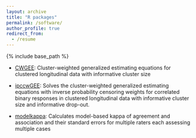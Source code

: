 ```yaml
---
layout: archive
title: "R packages"
permalink: /software/
author_profile: true
redirect_from:
  - /resume
---
```


{% include base_path %}

- [CWGEE](https://github.com/AyaMitani/CWGEE): Cluster-weighted generalized estimating equations for clustered longitudinal data with informative cluster size

- [ipccwGEE](https://github.com/AyaMitani/ipccwGEE): Solves the cluster-weighted generalized estimating equations with inverse probability censoring weights for correlated binary responses in clustered longitudinal data with informative cluster size and informative drop-out.

- [modelkappa](https://github.com/AyaMitani/modelkappa): Calculates model-based kappa of agreement and association and their standard errors for multiple raters each assessing multiple cases
